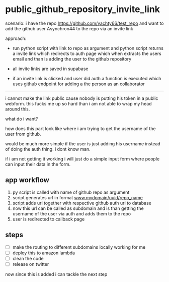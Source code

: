 # public_github_repository_invite_link

scenario: i have the repo https://github.com/yachty66/test_repo and want to add the github user Asynchron44 to the repo via an invite link

approach:

- run python script with link to repo as argument and python script returns a invite link which redirects to auth page which when extracts the users email and than is adding the user to the github repository 

- all invite links are saved in supabase 

- if an invite link is clicked and user did auth a function is executed which uses github endpoint for adding a the person as an collaborator 

---

i cannot make the link public cause nobody is putting his token in a public webform. this fucks me up so hard than i am not able to wrap my head around this. 

what do i want? 

how does this part look like where i am trying to get the username of the user from github. 

would be much more simple if the user is just adding his username instead of doing the auth thing. i dont know man. 

if i am not getting it working i will just do a simple input form where people can input their data in the form. 

## app workflow

1. py script is called with name of github repo as argument
2. script generates url in format www.mydomain/uuid/repo_name
3. script adds url together with respective github auth url to database
4. now this url can be called as subdomain and is than getting the username of the user via auth and adds them to the repo
5. user is redirected to callback page 

## steps

- [ ] make the routing to different subdomains locally working for me 
- [ ] deploy this to amazon lambda
- [ ] clean the code
- [ ] release on twitter

now since this is added i can tackle the next step